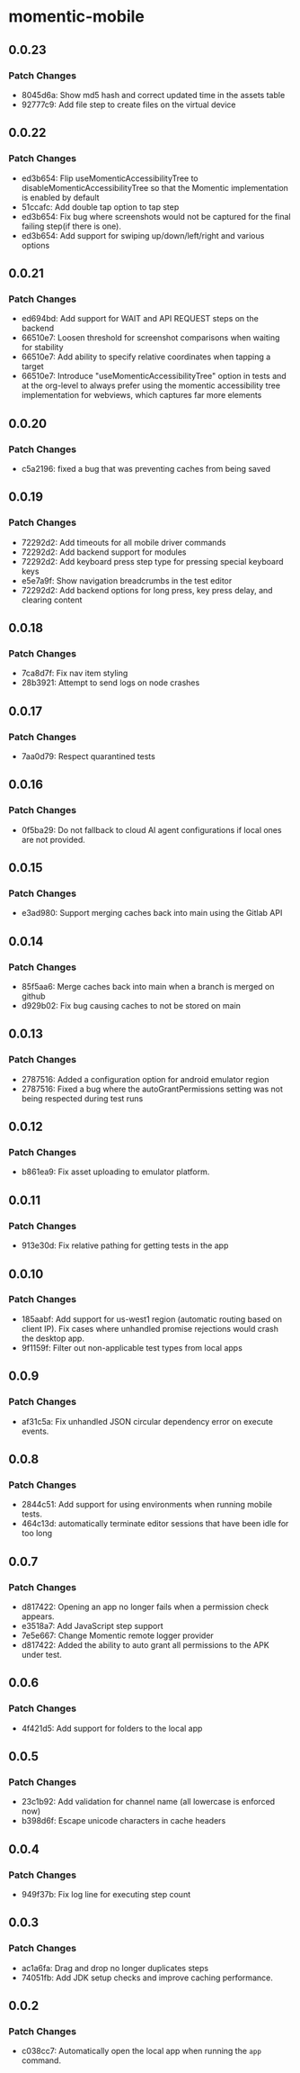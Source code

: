 # momentic-mobile

## 0.0.23

### Patch Changes

- 8045d6a: Show md5 hash and correct updated time in the assets table
- 92777c9: Add file step to create files on the virtual device

## 0.0.22

### Patch Changes

- ed3b654: Flip useMomenticAccessibilityTree to disableMomenticAccessibilityTree so that the Momentic implementation is enabled by default
- 51ccafc: Add double tap option to tap step
- ed3b654: Fix bug where screenshots would not be captured for the final failing step(if there is one).
- ed3b654: Add support for swiping up/down/left/right and various options

## 0.0.21

### Patch Changes

- ed694bd: Add support for WAIT and API REQUEST steps on the backend
- 66510e7: Loosen threshold for screenshot comparisons when waiting for stability
- 66510e7: Add ability to specify relative coordinates when tapping a target
- 66510e7: Introduce "useMomenticAccessibilityTree" option in tests and at the org-level to always prefer using the momentic accessibility tree implementation for webviews, which captures far more elements

## 0.0.20

### Patch Changes

- c5a2196: fixed a bug that was preventing caches from being saved

## 0.0.19

### Patch Changes

- 72292d2: Add timeouts for all mobile driver commands
- 72292d2: Add backend support for modules
- 72292d2: Add keyboard press step type for pressing special keyboard keys
- e5e7a9f: Show navigation breadcrumbs in the test editor
- 72292d2: Add backend options for long press, key press delay, and clearing content

## 0.0.18

### Patch Changes

- 7ca8d7f: Fix nav item styling
- 28b3921: Attempt to send logs on node crashes

## 0.0.17

### Patch Changes

- 7aa0d79: Respect quarantined tests

## 0.0.16

### Patch Changes

- 0f5ba29: Do not fallback to cloud AI agent configurations if local ones are not provided.

## 0.0.15

### Patch Changes

- e3ad980: Support merging caches back into main using the Gitlab API

## 0.0.14

### Patch Changes

- 85f5aa6: Merge caches back into main when a branch is merged on github
- d929b02: Fix bug causing caches to not be stored on main

## 0.0.13

### Patch Changes

- 2787516: Added a configuration option for android emulator region
- 2787516: Fixed a bug where the autoGrantPermissions setting was not being respected during test runs

## 0.0.12

### Patch Changes

- b861ea9: Fix asset uploading to emulator platform.

## 0.0.11

### Patch Changes

- 913e30d: Fix relative pathing for getting tests in the app

## 0.0.10

### Patch Changes

- 185aabf: Add support for us-west1 region (automatic routing based on client IP). Fix cases where unhandled promise rejections would crash the desktop app.
- 9f1159f: Filter out non-applicable test types from local apps

## 0.0.9

### Patch Changes

- af31c5a: Fix unhandled JSON circular dependency error on execute events.

## 0.0.8

### Patch Changes

- 2844c51: Add support for using environments when running mobile tests.
- 464c13d: automatically terminate editor sessions that have been idle for too long

## 0.0.7

### Patch Changes

- d817422: Opening an app no longer fails when a permission check appears.
- e3518a7: Add JavaScript step support
- 7e5e667: Change Momentic remote logger provider
- d817422: Added the ability to auto grant all permissions to the APK under test.

## 0.0.6

### Patch Changes

- 4f421d5: Add support for folders to the local app

## 0.0.5

### Patch Changes

- 23c1b92: Add validation for channel name (all lowercase is enforced now)
- b398d6f: Escape unicode characters in cache headers

## 0.0.4

### Patch Changes

- 949f37b: Fix log line for executing step count

## 0.0.3

### Patch Changes

- ac1a6fa: Drag and drop no longer duplicates steps
- 74051fb: Add JDK setup checks and improve caching performance.

## 0.0.2

### Patch Changes

- c038cc7: Automatically open the local app when running the `app` command.
